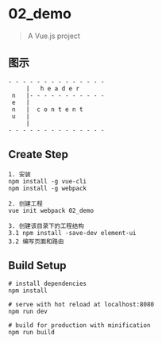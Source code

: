 # 02_demo
> A Vue.js project

## 图示
```
- - - - - - - - - - - - - -
     |   h e a d e r
 n   |- - - - - - - - - - - 
 e   |
 n   |  c o n t e n t
 u   |
     |
- - - - - - - - - - - - - -  
```


## Create Step
```$xslt
1. 安装
npm install -g vue-cli
npm install -g webpack

2. 创建工程
vue init webpack 02_demo

3. 创建该目录下的工程结构
3.1 npm install -save-dev element-ui
3.2 编写页面和路由

```

## Build Setup

```$xslt
# install dependencies
npm install

# serve with hot reload at localhost:8080
npm run dev

# build for production with minification
npm run build
```
